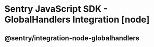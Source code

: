 # Sentry JavaScript SDK - GlobalHandlers Integration [node]

## @sentry/integration-node-globalhandlers
